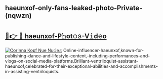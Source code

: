 ## haeunxof-only-fans​-leaked-photo​-Private-(nqwzn)


# <h2><a href="https://mediaupload.pro?title=haeunxof&ref=git">🔗👉 🔴 haeunxof-P𝚑ot𝚘𝚜-V𝚒d𝚎o</a></h2>

[![Corinna Kopf Nue Nu𝚍e𝚜](https://i.imgur.com/0qMVB7G.gif)](https://mediaupload.pro?title=haeunxof&ref=git)
Online-influencer-haeunxof,known-for-publishing-dance-and-lifestyle-content,-including-performances-and-vlogs-on-social-media-platforms.Brilliant-ventriloquist-assistant-haeunxof,celebrated-for-their-exceptional-abilities-and-accomplishments-in-assisting-ventriloquists.  